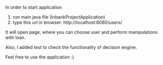 
In order to start application
1. run main java file (InbankProjectApplication)
2. type this url in browser: http://localhost:8080/users/

It will open page, where you can choose user and perform manipulations with loan.

Also, I added test to check the functionality of decision engine.

Feel free to use the application :)